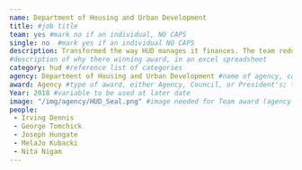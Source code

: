 ```yaml
---
name: Department of Housing and Urban Development
title: #job title
team: yes #mark no if an individual, NO CAPS
single: no  #mark yes if an individual NO CAPS
description: Transformed the way HUD manages it finances. The team reduced the administrative burden for some programs by over 90% and significantly improved accountability and transparency of taxpayer funds.
#description of why there winning award, in an excel spreadsheet
category: hud #reference list of categories
agency: Department of Housing and Urban Development #name of agency, capitalize first letter of each name
award: Agency #type of award, either Agency, Council, or President's; this is case sensitive so make sure to match the options listed exactly. This section generates the format of the card
Year: 2018 #variable to be used at later date
image: "/img/agency/HUD_Seal.png" #image needed for Team award (agency seal) and President's award (headshot); leave empty if and individual Agency award
people:
 - Irving Dennis
 - George Tomchick
 - Joseph Hungate
 - MelaJo Kubacki
 - Nita Nigam
---
```

